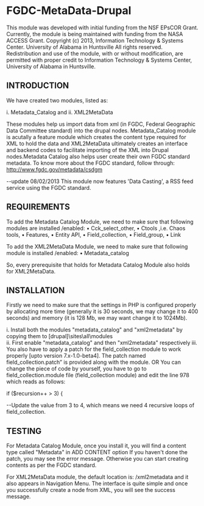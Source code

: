 FGDC-MetaData-Drupal
====================

This module was developed with initial funding from the NSF EPsCOR Grant.  Currently, the module is being maintained with funding from the NASA ACCESS Grant.
Copyright (c) 2013, Information Technology & Systems Center.  University of Alabama in Huntsville
All rights reserved.
Redistribution and use of the module, with or without modification, are permitted with proper credit to Information Technology & Systems Center,  University of Alabama in Huntsville.

INTRODUCTION
---------------------

We have created two modules, listed as: 

i. Metadata_Catalog and 
ii. XML2MetaData

These modules help us import data from xml (in FGDC, Federal Geographic Data Committee standard) into the drupal nodes. Metadata_Catalog module is acutally a feature module which creates the content type required for XML to hold the data and XML2MetaData ultimately creates an interface and backend codes to facilitate importing of the XML into Drupal nodes.Metadata Catalog also helps user create their own FGDC standard metadata.
To know more about the FGDC standard, follow through:
http://www.fgdc.gov/metadata/csdgm 

--update 08/02/2013
This module now features 'Data Casting', a RSS feed service using the FGDC standard.

REQUIREMENTS
---------------------

To add the Metadata Catalog Module, we need to make sure that following modules are installed /enabled:
• Cck_select_other,
• Ctools ,i.e. Chaos tools,
• Features, 
• Entity API,
• Field_collection, 
• Field_group,
• Link

To add the XML2MetaData Module, we need to make sure that following module is installed /enabled:
• Metadata_catalog

So, every prerequisite that holds for Metadata Catalog Module also holds for XML2MetaData.


INSTALLATION
---------------------

Firstly we need to make sure that the settings in PHP is configured properly by allocating more time (generally it is 30 seconds, we may change it to 400 seconds) and memory (it is 128 Mb, we may want change it to 1024Mb).

i. Install both the modules "metadata_catalog" and "xml2metadata" by copying them to [drupal]\sites\all\modules\
ii. First enable "metadata_catalog" and then "xml2metadata" respectively
iii. You also have to apply a patch for the field_collection module to work properly [upto version 7.x-1.0-beta4]. The patch named field_collection.patch” is provided along with the module. 
OR 
You can change the piece of code by yourself, you have to go to field_collection.module file (field_collection module) and edit the line 978 which reads as follows:

if ($recursion++ > 3) {

--Update the value from 3 to 4, which means we need 4 recursive loops of field_collection.


TESTING
---------------------

For Metadata Catalog Module, once you install it, you will find a content type called "Metadata" in ADD CONTENT option
If you haven't done the patch, you may see the error message. Otherwise you can start creating contents as per the FGDC standard.

For XML2MetaData module, the default location is:
<BaseURL>/xml2metadata and it also appears in Navigation Menu.
The interface is quite simple and once you successfully create a node from XML, you will see the success message.


